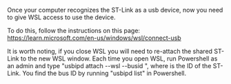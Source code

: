 Once your computer recognizes the ST-Link as a usb device, now you need to give WSL access to use the device.

To do this, follow the instructions on this page: https://learn.microsoft.com/en-us/windows/wsl/connect-usb 

It is worth noting, if you close WSL you will need to re-attach the shared ST-Link to the new WSL window.
Each time you open WSL, run Powershell as an admin and type "usbipd attach --wsl --busid <busid>", where <busid> is the ID of the ST-Link.
You find the bus ID by running "usbipd list" in Powershell.
